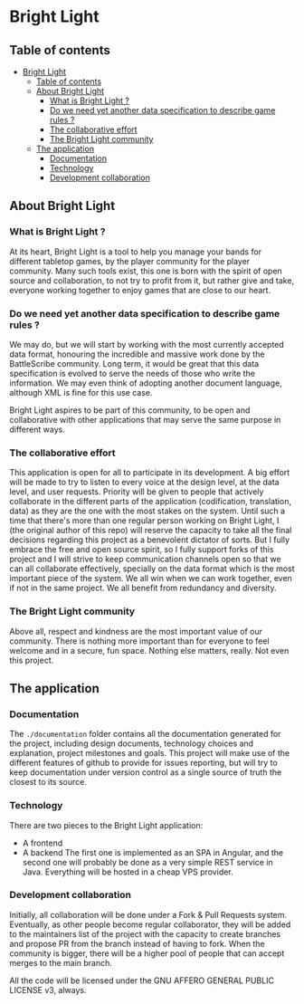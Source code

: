 # Bright Light

## Table of contents

- [Bright Light](#bright-light)
  - [Table of contents](#table-of-contents)
  - [About Bright Light](#about-bright-light)
    - [What is Bright Light ?](#what-is-bright-light-)
    - [Do we need yet another data specification to describe game rules ?](#do-we-need-yet-another-data-specification-to-describe-game-rules-)
    - [The collaborative effort](#the-collaborative-effort)
    - [The Bright Light community](#the-bright-light-community)
  - [The application](#the-application)
    - [Documentation](#documentation)
    - [Technology](#technology)
    - [Development collaboration](#development-collaboration)

## About Bright Light

### What is Bright Light ?

At its heart, Bright Light is a tool to help you manage your bands for different tabletop games, by the player community
for the player community. Many such tools exist, this one is born with the spirit of open source and collaboration, to
not try to profit from it, but rather give and take, everyone working together to enjoy games that are close to our
heart.

### Do we need yet another data specification to describe game rules ?

We may do, but we will start by working with the most currently accepted data format, honouring the incredible and massive
work done by the BattleScribe community. Long term, it would be great that this data specification is evolved to serve
the needs of those who write the information. We may even think of adopting another document language, although XML is
fine for this use case.

Bright Light aspires to be part of this community, to be open and collaborative with other applications that may serve
the same purpose in different ways.

### The collaborative effort

This application is open for all to participate in its development. A big effort will be made to try to listen to every
voice at the design level, at the data level, and user requests. Priority will be given to people that actively collaborate
in the different parts of the application (codification, translation, data) as they are the one with the most stakes on
the system.
Until such a time that there's more than one regular person working on Bright Light, I (the original author of this repo)
will reserve the capacity to take all the final decisions regarding this project as a benevolent dictator of sorts. But I 
fully embrace the free and open source spirit, so I fully support forks of this project and I will strive to keep 
communication channels open so that we can all collaborate effectively, specially on the data format which is the most
important piece of the system. We all win when we can work together, even if not in the same project. We all benefit from
redundancy and diversity.

### The Bright Light community

Above all, respect and kindness are the most important value of our community. There is nothing more important than for
everyone to feel welcome and in a secure, fun space. Nothing else matters, really. Not even this project. 

## The application

### Documentation

The `./documentation` folder contains all the documentation generated for the project, including design documents, technology choices
and explanation, project milestones and goals. This project will make use of the different features of github to provide
for issues reporting, but will try to keep documentation under version control as a single source of truth the closest
to its source.

### Technology

There are two pieces to the Bright Light application:
- A frontend
- A backend
The first one is implemented as an SPA in Angular, and the second one will probably be done as a very simple REST service
in Java.
Everything will be hosted in a cheap VPS provider.

### Development collaboration

Initially, all collaboration will be done under a Fork & Pull Requests system. Eventually, as other people become regular
collaborator, they will be added to the maintainers list of the project with the capacity to create branches and propose
PR from the branch instead of having to fork. When the community is bigger, there will be a higher pool of people that
can accept merges to the main branch.

All the code will be licensed under the GNU AFFERO GENERAL PUBLIC LICENSE v3, always. 
